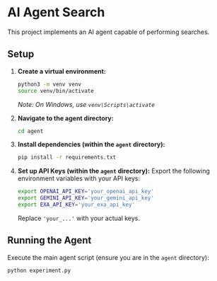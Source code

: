 # AI Agent Search

This project implements an AI agent capable of performing searches.

## Setup

1.  **Create a virtual environment:**
    ```bash
    python3 -m venv venv
    source venv/bin/activate
    ```
    *Note: On Windows, use `venv\Scripts\activate`*

2.  **Navigate to the agent directory:**
    ```bash
    cd agent
    ```

3.  **Install dependencies (within the `agent` directory):**
    ```bash
    pip install -r requirements.txt
    ```

4.  **Set up API Keys (within the `agent` directory):**
    Export the following environment variables with your API keys:
    ```bash
    export OPENAI_API_KEY='your_openai_api_key'
    export GEMINI_API_KEY='your_gemini_api_key'
    export EXA_API_KEY='your_exa_api_key'
    ```
    Replace `'your_...'` with your actual keys.

## Running the Agent

Execute the main agent script (ensure you are in the `agent` directory):

```bash
python experiment.py
```
